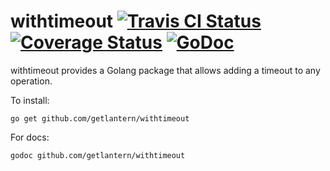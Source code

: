 withtimeout [![Travis CI Status](https://travis-ci.org/getlantern/withtimeout.svg?branch=master)](https://travis-ci.org/getlantern/withtimeout)&nbsp;[![Coverage Status](https://coveralls.io/repos/getlantern/withtimeout/badge.png)](https://coveralls.io/r/getlantern/withtimeout)&nbsp;[![GoDoc](https://godoc.org/github.com/getlantern/withtimeout?status.png)](http://godoc.org/github.com/getlantern/withtimeout)
==========
withtimeout provides a Golang package that allows adding a timeout to any
operation.

To install:

`go get github.com/getlantern/withtimeout`

For docs:

`godoc github.com/getlantern/withtimeout`

